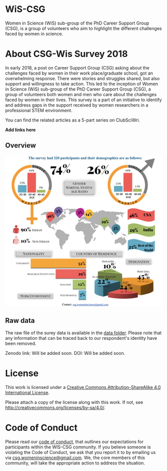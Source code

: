 # WiS-CSG

Women in Science (WiS) sub-group of the PhD Career Support Group (CSG), is a group of volunteers who aim to highlight the different challenges faced by women in science. 

# About CSG-Wis Survey 2018

In early 2018, a post on Career Support Group (CSG) asking about the challenges faced by women in their work place/graduate school, got an overwhelming response. There were stories and struggles shared, but also support and willingness to take action. This led to the inception of Women in Science (WiS) sub-group of the PhD Career Support Group (CSG), a group of volunteers both women and men who care about the challenges faced by women in their lives. This survey is a part of an initiative to identify and address gaps in the support received by women researchers in a professional STEM environment. 

You can find the related articles as a 5-part series on ClubSciWri.

**Add links here**

## Overview

![](https://github.com/csgsciencesurvey/WISCSG2018/blob/master/images/overview.jpeg?raw=true)

## Raw data

The raw file of the surey data is available in the [data folder](./data). Please note that any information that can be traced back to our respondent's identity have been removed.

Zenodo link: Will be added soon.
DOI: Will be added soon.

# License

This work is licensed under a
[Creative Commons Attribution-ShareAlike 4.0 International License](https://github.com/csgsciencesurvey/csgwis2018/blob/master/CC-BY-SA-4.0).

Please attach a copy of the license along with this
work. If not, see <http://creativecommons.org/licenses/by-sa/4.0/>.

# Code of Conduct

Please read our [code of conduct](code-of-conduct.md), that outlines our expectations for participants within the WIS-CSG community. If you believe someone is violating the Code of Conduct, we ask that you report it to by emailing us via [csg.womeninscience@gmail.com](mailto:csg.womeninscience@gmail.com). We, the core members of this community, will take the appropriate action to address the situation.
